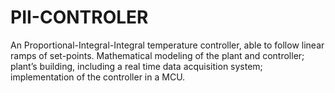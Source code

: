 # PII-CONTROLER
An Proportional-Integral-Integral temperature controller, able to follow linear ramps of set-points. Mathematical modeling of the plant and controller; plant’s building, including a real time data acquisition system; implementation of the controller in a MCU.
